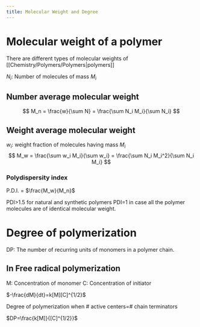 ```yaml
---
title: Molecular Weight and Degree
---
```

# Molecular weight of a polymer

There are different types of molecular weights of [[Chemistry/Polymers/Polymers|polymers]]

$N_i$: Number of molecules of mass $M_i$

## Number average molecular weight

$$
M_n = \frac{w}{\sum N} = \frac{\sum N_i M_i}{\sum N_i}
$$

## Weight average molecular weight

$w_i$: weight fraction of molecules having mass $M_i$
$$
M_w = \frac{\sum w_i M_i}{\sum w_i} = \frac{\sum N_i M_i^2}{\sum N_i M_i}
$$

### Polydispersity index

P.D.I. = $\frac{M_w}{M_n}$

PDI>1.5 for natural and synthetic polymers
PDI=1 in case all the polymer molecules are of identical molecular weight.

# Degree of polymerization
DP: The number of recurring units of monomers in a polymer chain.

## In Free radical polymerization
M: Concentration of monomer
C: Concentration of initiator

$-\frac{dM}{dt}=k[M][C]^{1/2}$

Degree of polymerization when # active centers=# chain terminators

$DP=\frac{k[M]}{[C]^{1/2}}$